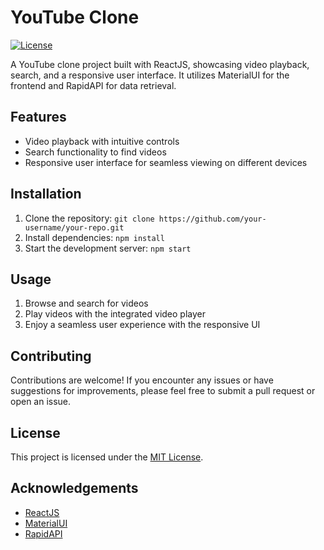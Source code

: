 # YouTube Clone

[![License](https://img.shields.io/badge/license-MIT-blue.svg)](LICENSE)

A YouTube clone project built with ReactJS, showcasing video playback, search, and a responsive user interface. It utilizes MaterialUI for the frontend and RapidAPI for data retrieval.

## Features

- Video playback with intuitive controls
- Search functionality to find videos
- Responsive user interface for seamless viewing on different devices

## Installation

1. Clone the repository: `git clone https://github.com/your-username/your-repo.git`
2. Install dependencies: `npm install`
3. Start the development server: `npm start`

## Usage

1. Browse and search for videos
2. Play videos with the integrated video player
3. Enjoy a seamless user experience with the responsive UI

## Contributing

Contributions are welcome! If you encounter any issues or have suggestions for improvements, please feel free to submit a pull request or open an issue.

## License

This project is licensed under the [MIT License](LICENSE).

## Acknowledgements

- [ReactJS](https://reactjs.org)
- [MaterialUI](https://material-ui.com)
- [RapidAPI](https://rapidapi.com)

